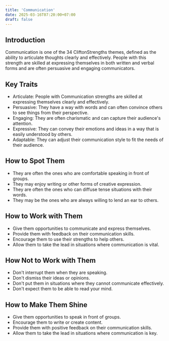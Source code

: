 ```yaml
---
title: 'Communication'
date: 2025-03-16T07:20:00+07:00
draft: false
---
```


## Introduction

Communication is one of the 34 CliftonStrengths themes, defined as the ability to articulate thoughts clearly and effectively. People with this strength are skilled at expressing themselves in both written and verbal forms and are often persuasive and engaging communicators.

## Key Traits

- Articulate: People with Communication strengths are skilled at expressing themselves clearly and effectively.
- Persuasive: They have a way with words and can often convince others to see things from their perspective.
- Engaging: They are often charismatic and can capture their audience's attention.
- Expressive: They can convey their emotions and ideas in a way that is easily understood by others.
- Adaptable: They can adjust their communication style to fit the needs of their audience.

## How to Spot Them

- They are often the ones who are comfortable speaking in front of groups.
- They may enjoy writing or other forms of creative expression.
- They are often the ones who can diffuse tense situations with their words.
- They may be the ones who are always willing to lend an ear to others.

## How to Work with Them

- Give them opportunities to communicate and express themselves.
- Provide them with feedback on their communication skills.
- Encourage them to use their strengths to help others.
- Allow them to take the lead in situations where communication is vital.

## How Not to Work with Them

- Don't interrupt them when they are speaking.
- Don't dismiss their ideas or opinions.
- Don't put them in situations where they cannot communicate effectively.
- Don't expect them to be able to read your mind.

## How to Make Them Shine

- Give them opportunities to speak in front of groups.
- Encourage them to write or create content.
- Provide them with positive feedback on their communication skills.
- Allow them to take the lead in situations where communication is key.
